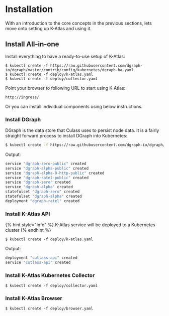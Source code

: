 # Installation

With an introduction to the core concepts in the previous sections, lets move onto setting up K-Atlas and using it.

## Install All-in-one

Install everything to have a ready-to-use setup of K-Atlas:

```text
$ kubectl create -f https://raw.githubusercontent.com/dgraph-io/dgraph/master/contrib/config/kubernetes/dgraph-ha.yaml
$ kubectl create -f deploy/k-atlas.yaml
$ kubectl create -f deploy/collector.yaml
```

Point your browser to following URL to start using K-Atlas:

```text
http://ingress/
```

Or you can install individual components using below instructions.

### Install DGraph

DGraph is the data store that Culass uses to persist node data. It is a fairly straight forward process to install DGraph into Kubernetes:

```bash
$ kubectl create -f https://raw.githubusercontent.com/dgraph-io/dgraph/master/contrib/config/kubernetes/dgraph-ha.yaml
```

Output:

```bash
service "dgraph-zero-public" created
service "dgraph-alpha-public" created
service "dgraph-alpha-0-http-public" created
service "dgraph-ratel-public" created
service "dgraph-zero" created
service "dgraph-alpha" created
statefulset "dgraph-zero" created
statefulset "dgraph-alpha" created
deployment "dgraph-ratel" created
```

### Install K-Atlas API

{% hint style="info" %}
 K-Atlas service will be deployed to a Kubernetes cluster
{% endhint %}

```text
$ kubectl create -f deploy/k-atlas.yaml
```

Output:

```bash
deployment "cutlass-api" created
service "cutlass-api" created
```

### Install K-Atlas Kubernetes Collector

```text
$ kubectl create -f deploy/collector.yaml
```

### Install K-Atlas Browser

```text
$ kubectl create -f deploy/browser.yaml
```



